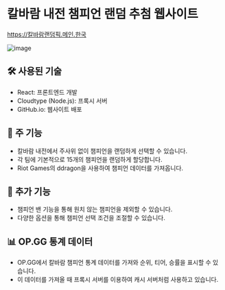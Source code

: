 # 칼바람 내전 챔피언 랜덤 추첨 웹사이트
https://칼바람랜덤픽.메인.한국

![image](https://github.com/c99-dev/c99-dev.github.io/assets/87958906/86f59540-aaa2-4a8c-8b7b-064128e75ce8)

## 🛠 사용된 기술
- React: 프론트엔드 개발
- Cloudtype (Node.js): 프록시 서버
- GitHub.io: 웹사이트 배포

## 🎲 주 기능
- 칼바람 내전에서 주사위 없이 챔피언을 랜덤하게 선택할 수 있습니다.
- 각 팀에 기본적으로 15개의 챔피언을 랜덤하게 할당합니다.
- Riot Games의 ddragon을 사용하여 챔피언 데이터를 가져옵니다.

## 🚫 추가 기능
- 챔피언 밴 기능을 통해 원치 않는 챔피언을 제외할 수 있습니다.
- 다양한 옵션을 통해 챔피언 선택 조건을 조절할 수 있습니다.

## 📊 OP.GG 통계 데이터
- OP.GG에서 칼바람 챔피언 통계 데이터를 가져와 순위, 티어, 승률을 표시할 수 있습니다.
- 이 데이터를 가져올 때 프록시 서버를 이용하여 캐시 서버처럼 사용하고 있습니다.

